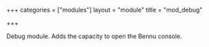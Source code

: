 +++
categories = ["modules"]
layout = "module"
title = "mod_debug"

+++

Debug module. Adds the capacity to open the Bennu console.
